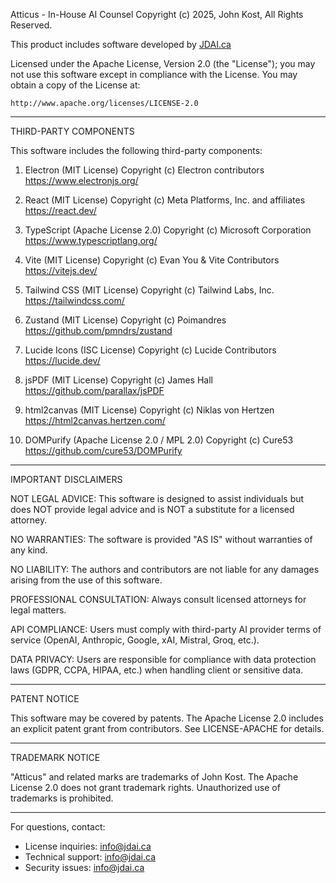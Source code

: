 Atticus - In-House AI Counsel
Copyright (c) 2025, John Kost, All Rights Reserved.

This product includes software developed by [JDAI.ca](https://jdai.ca/)

Licensed under the Apache License, Version 2.0 (the "License");
you may not use this software except in compliance with the License.
You may obtain a copy of the License at:

    http://www.apache.org/licenses/LICENSE-2.0

---

THIRD-PARTY COMPONENTS

This software includes the following third-party components:

1. Electron (MIT License)
   Copyright (c) Electron contributors
   https://www.electronjs.org/

2. React (MIT License)
   Copyright (c) Meta Platforms, Inc. and affiliates
   https://react.dev/

3. TypeScript (Apache License 2.0)
   Copyright (c) Microsoft Corporation
   https://www.typescriptlang.org/

4. Vite (MIT License)
   Copyright (c) Evan You & Vite Contributors
   https://vitejs.dev/

5. Tailwind CSS (MIT License)
   Copyright (c) Tailwind Labs, Inc.
   https://tailwindcss.com/

6. Zustand (MIT License)
   Copyright (c) Poimandres
   https://github.com/pmndrs/zustand

7. Lucide Icons (ISC License)
   Copyright (c) Lucide Contributors
   https://lucide.dev/

8. jsPDF (MIT License)
   Copyright (c) James Hall
   https://github.com/parallax/jsPDF

9. html2canvas (MIT License)
   Copyright (c) Niklas von Hertzen
   https://html2canvas.hertzen.com/

10. DOMPurify (Apache License 2.0 / MPL 2.0)
    Copyright (c) Cure53
    https://github.com/cure53/DOMPurify

---

IMPORTANT DISCLAIMERS

NOT LEGAL ADVICE: This software is designed to assist individuals but
does NOT provide legal advice and is NOT a substitute for a licensed attorney.

NO WARRANTIES: The software is provided "AS IS" without warranties of any kind.

NO LIABILITY: The authors and contributors are not liable for any damages arising
from the use of this software.

PROFESSIONAL CONSULTATION: Always consult licensed attorneys for legal matters.

API COMPLIANCE: Users must comply with third-party AI provider terms of service
(OpenAI, Anthropic, Google, xAI, Mistral, Groq, etc.).

DATA PRIVACY: Users are responsible for compliance with data protection laws
(GDPR, CCPA, HIPAA, etc.) when handling client or sensitive data.

---

PATENT NOTICE

This software may be covered by patents. The Apache License 2.0 includes an
explicit patent grant from contributors. See LICENSE-APACHE for details.

---

TRADEMARK NOTICE

"Atticus" and related marks are trademarks of John Kost. The Apache License 2.0
does not grant trademark rights. Unauthorized use of trademarks is prohibited.

---

For questions, contact:

- License inquiries: info@jdai.ca
- Technical support: info@jdai.ca
- Security issues: info@jdai.ca
